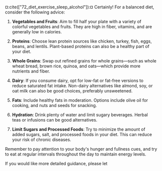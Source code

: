 ¤:cite(["72_diet_exercise_sleep_alcohol"]):¤ Certainly! For a balanced diet, consider the following advice:

1. **Vegetables and Fruits**: Aim to fill half your plate with a variety of colorful vegetables and fruits. They are high in fiber, vitamins, and are generally low in calories.

2. **Proteins**: Choose lean protein sources like chicken, turkey, fish, eggs, beans, and lentils. Plant-based proteins can also be a healthy part of your diet.

3. **Whole Grains**: Swap out refined grains for whole grains—such as whole wheat bread, brown rice, quinoa, and oats—which provide more nutrients and fiber.

4. **Dairy**: If you consume dairy, opt for low-fat or fat-free versions to reduce saturated fat intake. Non-dairy alternatives like almond, soy, or oat milk can also be good choices, preferably unsweetened.

5. **Fats**: Include healthy fats in moderation. Options include olive oil for cooking, and nuts and seeds for snacking.

6. **Hydration**: Drink plenty of water and limit sugary beverages. Herbal teas or infusions can be good alternatives.

7. **Limit Sugars and Processed Foods**: Try to minimize the amount of added sugars, salt, and processed foods in your diet. This can reduce your risk of chronic diseases.

Remember to pay attention to your body's hunger and fullness cues, and try to eat at regular intervals throughout the day to maintain energy levels.

If you would like more detailed guidance, please let